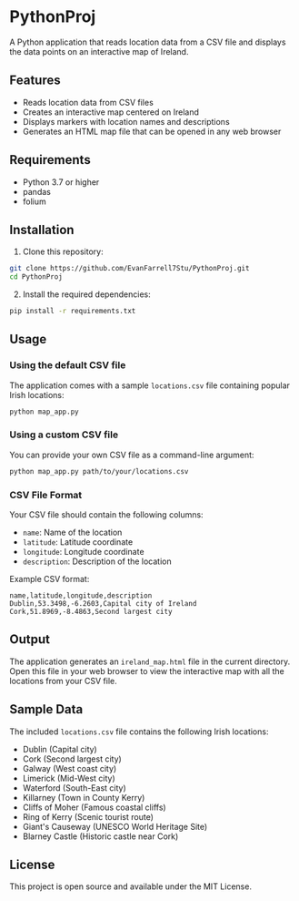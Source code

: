 # PythonProj

A Python application that reads location data from a CSV file and displays the data points on an interactive map of Ireland.

## Features

- Reads location data from CSV files
- Creates an interactive map centered on Ireland
- Displays markers with location names and descriptions
- Generates an HTML map file that can be opened in any web browser

## Requirements

- Python 3.7 or higher
- pandas
- folium

## Installation

1. Clone this repository:
```bash
git clone https://github.com/EvanFarrell7Stu/PythonProj.git
cd PythonProj
```

2. Install the required dependencies:
```bash
pip install -r requirements.txt
```

## Usage

### Using the default CSV file

The application comes with a sample `locations.csv` file containing popular Irish locations:

```bash
python map_app.py
```

### Using a custom CSV file

You can provide your own CSV file as a command-line argument:

```bash
python map_app.py path/to/your/locations.csv
```

### CSV File Format

Your CSV file should contain the following columns:
- `name`: Name of the location
- `latitude`: Latitude coordinate
- `longitude`: Longitude coordinate
- `description`: Description of the location

Example CSV format:
```csv
name,latitude,longitude,description
Dublin,53.3498,-6.2603,Capital city of Ireland
Cork,51.8969,-8.4863,Second largest city
```

## Output

The application generates an `ireland_map.html` file in the current directory. Open this file in your web browser to view the interactive map with all the locations from your CSV file.

## Sample Data

The included `locations.csv` file contains the following Irish locations:
- Dublin (Capital city)
- Cork (Second largest city)
- Galway (West coast city)
- Limerick (Mid-West city)
- Waterford (South-East city)
- Killarney (Town in County Kerry)
- Cliffs of Moher (Famous coastal cliffs)
- Ring of Kerry (Scenic tourist route)
- Giant's Causeway (UNESCO World Heritage Site)
- Blarney Castle (Historic castle near Cork)

## License

This project is open source and available under the MIT License.